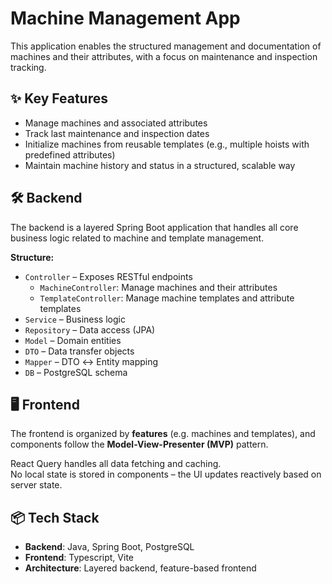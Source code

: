 # Machine Management App

This application enables the structured management and documentation of machines and their attributes, with a focus on maintenance and inspection tracking.

## ✨ Key Features

- Manage machines and associated attributes
- Track last maintenance and inspection dates
- Initialize machines from reusable templates (e.g., multiple hoists with predefined attributes)
- Maintain machine history and status in a structured, scalable way

## 🛠️ Backend

The backend is a layered Spring Boot application that handles all core business logic related to machine and template management.

**Structure:**
- `Controller` – Exposes RESTful endpoints
  - `MachineController`: Manage machines and their attributes
  - `TemplateController`: Manage machine templates and attribute templates
- `Service` – Business logic
- `Repository` – Data access (JPA)
- `Model` – Domain entities
- `DTO` – Data transfer objects
- `Mapper` – DTO ↔ Entity mapping
- `DB` – PostgreSQL schema

## 🖥️ Frontend

The frontend is organized by **features** (e.g. machines and templates), and components follow the **Model-View-Presenter (MVP)** pattern.

React Query handles all data fetching and caching.  
No local state is stored in components – the UI updates reactively based on server state.

## 📦 Tech Stack

- **Backend**: Java, Spring Boot, PostgreSQL
- **Frontend**: Typescript, Vite
- **Architecture**: Layered backend, feature-based frontend
